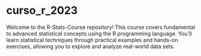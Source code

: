 # curso_r_2023
Welcome to the R-Stats-Course repository! This course covers fundamental to advanced statistical concepts using the R programming language. You'll learn statistical techniques through practical examples and hands-on exercises, allowing you to explore and analyze real-world data sets.
